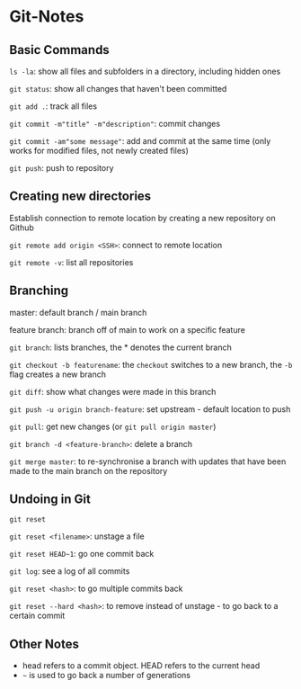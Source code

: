 # Git-Notes

## Basic Commands
`ls -la`: show all files and subfolders in a directory, including hidden ones

`git status`: show all changes that haven't been committed 

`git add .`: track all files

`git commit -m"title" -m"description"`: commit changes

`git commit -am"some message"`: add and commit at the same time (only works for modified files, not newly created files)

`git push`: push to repository

## Creating new directories
Establish connection to remote location by creating a new repository on Github

`git remote add origin <SSH>`: connect to remote location

`git remote -v`: list all repositories

## Branching

master: default branch / main branch

feature branch: branch off of main to work on a specific feature

`git branch`: lists branches, the * denotes the current branch

`git checkout -b featurename`: the `checkout` switches to a new branch, the `-b` flag creates a new branch

`git diff`: show what changes were made in this branch

`git push -u origin branch-feature`: set upstream - default location to push

`git pull`: get new changes (or `git pull origin master`)

`git branch -d <feature-branch>`: delete a branch

`git merge master`: to re-synchronise a branch with updates that have been made to the main branch on the repository

## Undoing in Git

`git reset`

`git reset <filename>`: unstage a file

`git reset HEAD~1`: go one commit back

`git log`: see a log of all commits

`git reset <hash>`: to go multiple commits back

`git reset --hard <hash>`: to remove instead of unstage - to go back to a certain commit

## Other Notes

* head refers to a commit object. HEAD refers to the current head
* `~` is used to go back a number of generations

